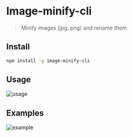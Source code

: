 # Image-minify-cli

> Minify images (jpg, png) and rename them


## Install

```bash
npm install -g image-minify-cli
```

## Usage

![usage](screenshots/usage.png)

## Examples

![example](screenshots/image-min.gif)
        
